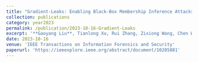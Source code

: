 ```yaml
---
title: "Gradient-Leaks: Enabling Black-Box Membership Inference Attacks Against Machine Learning Models"
collection: publications
category: year2023
permalink: /publication/2023-10-16-Gradient-Leaks
excerpt: '**Gaoyang Liu**, Tianlong Xu, Rui Zhang, Zixiong Wang, Chen Wang, Ling Liu'
date: 2023-10-16
venue: 'IEEE Transactions on Information Forensics and Security'
paperurl: 'https://ieeexplore.ieee.org/abstract/document/10285881'
---
```

